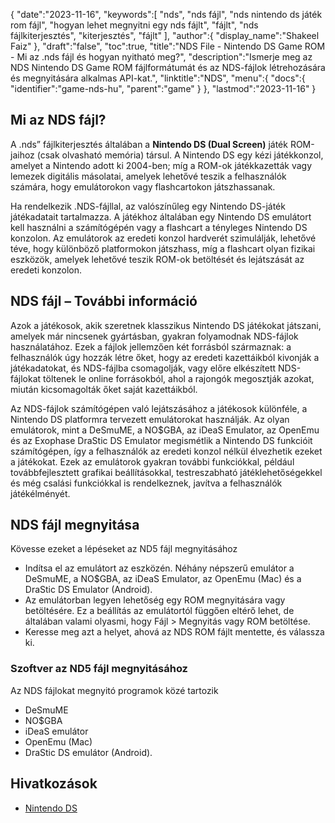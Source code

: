 {
   "date":"2023-11-16",
   "keywords":[
"nds",
"nds fájl",
"nds nintendo ds játék rom fájl",
"hogyan lehet megnyitni egy nds fájlt",
"fájlt",
"nds fájlkiterjesztés",
"kiterjesztés",
"fájlt"
],
   "author":{
      "display_name":"Shakeel Faiz"
},
   "draft":"false",
   "toc":true,
   "title":"NDS File - Nintendo DS Game ROM - Mi az .nds fájl és hogyan nyitható meg?",
   "description":"Ismerje meg az NDS Nintendo DS Game ROM fájlformátumát és az NDS-fájlok létrehozására és megnyitására alkalmas API-kat.",
   "linktitle":"NDS",
   "menu":{
      "docs":{
         "identifier":"game-nds-hu",
         "parent":"game"
}
},
   "lastmod":"2023-11-16"
}

## Mi az NDS fájl?

A .nds” fájlkiterjesztés általában a **Nintendo DS (Dual Screen)** játék ROM-jaihoz (csak olvasható memória) társul. A Nintendo DS egy kézi játékkonzol, amelyet a Nintendo adott ki 2004-ben; míg a ROM-ok játékkazetták vagy lemezek digitális másolatai, amelyek lehetővé teszik a felhasználók számára, hogy emulátorokon vagy flashcartokon játszhassanak.

Ha rendelkezik .NDS-fájllal, az valószínűleg egy Nintendo DS-játék játékadatait tartalmazza. A játékhoz általában egy Nintendo DS emulátort kell használni a számítógépén vagy a flashcart a tényleges Nintendo DS konzolon. Az emulátorok az eredeti konzol hardverét szimulálják, lehetővé téve, hogy különböző platformokon játszhass, míg a flashcart olyan fizikai eszközök, amelyek lehetővé teszik ROM-ok betöltését és lejátszását az eredeti konzolon.

## NDS fájl – További információ

Azok a játékosok, akik szeretnek klasszikus Nintendo DS játékokat játszani, amelyek már nincsenek gyártásban, gyakran folyamodnak NDS-fájlok használatához. Ezek a fájlok jellemzően két forrásból származnak: a felhasználók úgy hozzák létre őket, hogy az eredeti kazettáikból kivonják a játékadatokat, és NDS-fájlba csomagolják, vagy előre elkészített NDS-fájlokat töltenek le online forrásokból, ahol a rajongók megosztják azokat, miután kicsomagolták őket saját kazettáikból.

Az NDS-fájlok számítógépen való lejátszásához a játékosok különféle, a Nintendo DS platformra tervezett emulátorokat használják. Az olyan emulátorok, mint a DeSmuME, a NO$GBA, az iDeaS Emulator, az OpenEmu és az Exophase DraStic DS Emulator megismétlik a Nintendo DS funkcióit számítógépen, így a felhasználók az eredeti konzol nélkül élvezhetik ezeket a játékokat. Ezek az emulátorok gyakran további funkciókkal, például továbbfejlesztett grafikai beállításokkal, testreszabható játéklehetőségekkel és még csalási funkciókkal is rendelkeznek, javítva a felhasználók játékélményét.

## NDS fájl megnyitása

Kövesse ezeket a lépéseket az ND5 fájl megnyitásához

- Indítsa el az emulátort az eszközén. Néhány népszerű emulátor a DeSmuME, a NO$GBA, az iDeaS Emulator, az OpenEmu (Mac) és a DraStic DS Emulator (Android).
- Az emulátorban legyen lehetőség egy ROM megnyitására vagy betöltésére. Ez a beállítás az emulátortól függően eltérő lehet, de általában valami olyasmi, hogy Fájl > Megnyitás vagy ROM betöltése.
- Keresse meg azt a helyet, ahová az NDS ROM fájlt mentette, és válassza ki.

### Szoftver az ND5 fájl megnyitásához

Az NDS fájlokat megnyitó programok közé tartozik

- DeSmuME
- NO$GBA
- iDeaS emulátor
- OpenEmu (Mac)
- DraStic DS emulátor (Android).

## Hivatkozások
* [Nintendo DS](https://en.wikipedia.org/wiki/Nintendo_DS)


